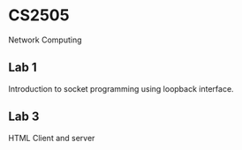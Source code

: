 # CS2505
Network Computing

## Lab 1

Introduction to socket programming using loopback interface.

## Lab 3

HTML Client and server
